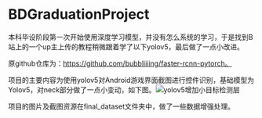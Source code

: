 # BDGraduationProject
本科毕设阶段第一次开始使用深度学习模型，并没有怎么系统的学习，于是找到B站上的一个up主上传的教程稍微跟着学了以下yolov5，最后做了一点小改进。

原github仓库为：https://github.com/bubbliiiing/faster-rcnn-pytorch。

项目的主要内容为使用yolov5对Android游戏界面截图进行控件识别，基础模型为Yolov5，对neck部分做了一点小变动，如下图。![yolov5增加小目标检测层](https://user-images.githubusercontent.com/59564922/171597699-8b56728c-165d-4c9c-a984-76a9ab197b3c.jpg)

项目的图片及截图资源在final_dataset文件夹中，做了一些数据增强处理。
